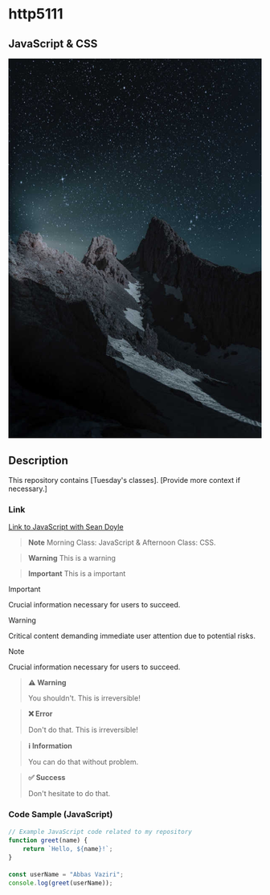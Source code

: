 # http5111

## JavaScript & CSS

![Web Development1](_readme/Web-Development1.jpg )


## Description
This repository contains [Tuesday's classes]. [Provide more context if necessary.]

### Link
[Link to JavaScript with Sean Doyle](https://seandoyle.dev/)


> **Note**
> Morning Class: JavaScript & Afternoon Class: CSS.

> **Warning**
> This is a warning

> **Important**
> This is a important


> [!IMPORTANT]  
Crucial information necessary for users to succeed.


> [!WARNING]
Critical content demanding immediate user attention due to potential risks.


> [!NOTE]  
Crucial information necessary for users to succeed.


> **⚠️ Warning**
>
> You shouldn't. This is irreversible!

> **❌ Error**
>
> Don't do that. This is irreversible!

> **ℹ️ Information**
>
> You can do that without problem.

> **✅ Success**
>
> Don't hesitate to do that.


### Code Sample (JavaScript)
```javascript
// Example JavaScript code related to my repository
function greet(name) {
    return `Hello, ${name}!`;
}

const userName = "Abbas Vaziri";
console.log(greet(userName));
